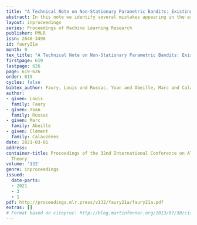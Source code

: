 ```yaml
---
title: "A Technical Note on Non-Stationary Parametric Bandits: Existing Mistakes and Preliminary Solutions"
abstract: In this note we identify several mistakes appearing in the existing literature on non-stationary parametric bandits. More precisely, we study Generalized Linear Bandits (GLBs) in drifting environments, where the level of non-stationarity is characterized by a general metric known as the variation-budget. Existing methods to solve such problems typically involve forgetting mechanisms, which allow for a fine balance between the learning and tracking requirements of the problem. We uncover two significant mistakes in their theoretical analysis. The first arises when bounding the tracking error suffered by forgetting mechanisms. The second emerges when considering non-linear reward models, which requires extra care to balance the learning and tracking guarantees. We introduce a geometrical assumption on the arm set, sufficient to overcome the aforementioned technical gaps and recover minimax-optimality. We also share preliminary attempts at fixing those gaps under general configurations. Unfortunately, our solution yields degraded rates (w.r.t to the horizon), which raises new  open questions regarding the optimality of forgetting mechanisms in non-stationary parametric bandits.
layout: inproceedings
series: Proceedings of Machine Learning Research
publisher: PMLR
issn: 2640-3498
id: faury21a
month: 0
tex_title: "A Technical Note on Non-Stationary Parametric Bandits: Existing Mistakes and Preliminary Solutions"
firstpage: 619
lastpage: 626
page: 619-626
order: 619
cycles: false
bibtex_author: Faury, Louis and Russac, Yoan and Abeille, Marc and Calauz\`enes, Cl\'ement
author:
- given: Louis
  family: Faury
- given: Yoan
  family: Russac
- given: Marc
  family: Abeille
- given: Clément
  family: Calauzènes
date: 2021-03-01
address: 
container-title: Proceedings of the 32nd International Conference on Algorithmic Learning
  Theory
volume: '132'
genre: inproceedings
issued:
  date-parts:
  - 2021
  - 3
  - 1
pdf: http://proceedings.mlr.press/v132/faury21a/faury21a.pdf
extras: []
# Format based on citeproc: http://blog.martinfenner.org/2013/07/30/citeproc-yaml-for-bibliographies/
---
```

